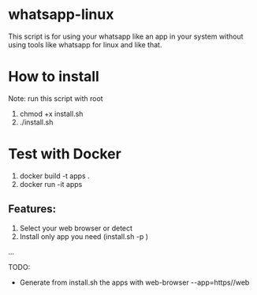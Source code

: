 # whatsapp-linux
This script is for using your whatsapp like an app in your system without using tools like whatsapp for linux and like that.

# How to install
Note: run this script with root
1. chmod +x install.sh 
2. ./install.sh 

# Test with Docker
1. docker build -t apps .
2. docker run -it apps

## Features:
1. Select your web browser or detect
2. Install only app you need (install.sh -p <app>)

...

TODO: 
- Generate from install.sh the apps with web-browser --app=https//web
